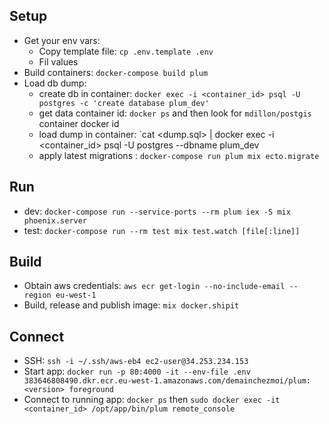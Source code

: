 ## Setup

  * Get your env vars:
    * Copy template file: `cp .env.template .env`
    * Fil values
  * Build containers: `docker-compose build plum`
  * Load db dump:
    * create db in container: `docker exec -i <container_id> psql -U postgres -c 'create database plum_dev'`
    * get data container id: `docker ps` and then look for `mdillon/postgis` container docker id
    * load dump in container: `cat <dump.sql> | docker exec -i <container_id> psql -U postgres --dbname plum_dev
    * apply latest migrations : `docker-compose run plum mix ecto.migrate`

## Run

  * dev: `docker-compose run --service-ports --rm plum iex -S mix phoenix.server`
  * test: `docker-compose run --rm test mix test.watch [file[:line]]`

## Build
  * Obtain aws credentials: `aws ecr get-login --no-include-email --region eu-west-1`
  * Build, release and publish image: `mix docker.shipit`

## Connect
  * SSH: `ssh -i ~/.ssh/aws-eb4 ec2-user@34.253.234.153`
  * Start app: `docker run -p 80:4000 -it --env-file .env 383646808490.dkr.ecr.eu-west-1.amazonaws.com/demainchezmoi/plum:<version> foreground`
  * Connect to running app: `docker ps` then `sudo docker exec -it <container_id> /opt/app/bin/plum remote_console`

